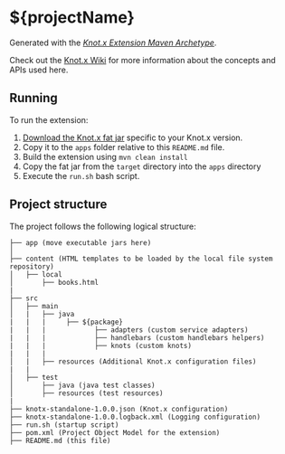 # ${projectName}

Generated with the [_Knot.x Extension Maven Archetype_](https://github.com/Knotx/knotx-extension-archetype).

Check out the [Knot.x Wiki](https://github.com/Cognifide/knotx/wiki) for more information about the concepts
and APIs used here.

## Running

To run the extension:

1. [Download the Knot.x fat jar](https://github.com/Cognifide/knotx/releases) specific to your Knot.x version. 
2. Copy it to the `apps` folder relative to this `README.md` file.
3. Build the extension using `mvn clean install`
4. Copy the fat jar from the `target` directory into the `apps` directory
5. Execute the `run.sh` bash script.

## Project structure

The project follows the following logical structure:

```
├── app (move executable jars here)
│   
├── content (HTML templates to be loaded by the local file system repository)
│   ├── local
│       ├── books.html
|
├── src
│   ├── main
│   |   ├── java
|   |   |     ├── ${package}
|   |   |            ├── adapters (custom service adapters)
|   |   |            ├── handlebars (custom handlebars helpers)
|   |   |            ├── knots (custom knots)
|   |   |
│   |   ├── resources (Additional Knot.x configuration files)
|   |
│   ├── test
│       ├── java (java test classes)
│       ├── resources (test resources)
|
├── knotx-standalone-1.0.0.json (Knot.x configuration)
├── knotx-standalone-1.0.0.logback.xml (Logging configuration)
├── run.sh (startup script)
├── pom.xml (Project Object Model for the extension)
├── README.md (this file)
```
